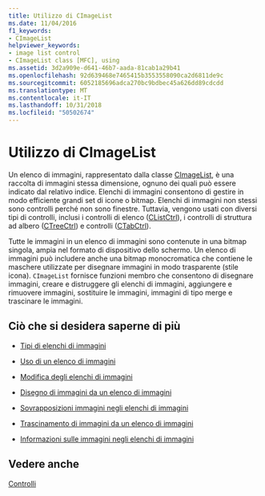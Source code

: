 ```yaml
---
title: Utilizzo di CImageList
ms.date: 11/04/2016
f1_keywords:
- CImageList
helpviewer_keywords:
- image list control
- CImageList class [MFC], using
ms.assetid: 3d2a909e-d641-46b7-aada-81cab1a29b41
ms.openlocfilehash: 92d639468e7465415b3553558090ca2d6811de9c
ms.sourcegitcommit: 6052185696adca270bc9bdbec45a626dd89cdcdd
ms.translationtype: MT
ms.contentlocale: it-IT
ms.lasthandoff: 10/31/2018
ms.locfileid: "50502674"
---
```

# <a name="using-cimagelist"></a>Utilizzo di CImageList

Un elenco di immagini, rappresentato dalla classe [CImageList](../mfc/reference/cimagelist-class.md), è una raccolta di immagini stessa dimensione, ognuno dei quali può essere indicato dal relativo indice. Elenchi di immagini consentono di gestire in modo efficiente grandi set di icone o bitmap. Elenchi di immagini non stessi sono controlli perché non sono finestre. Tuttavia, vengono usati con diversi tipi di controlli, inclusi i controlli di elenco ([CListCtrl](../mfc/reference/clistctrl-class.md)), i controlli di struttura ad albero ([CTreeCtrl](../mfc/reference/ctreectrl-class.md)) e controlli ([CTabCtrl](../mfc/reference/ctabctrl-class.md)).

Tutte le immagini in un elenco di immagini sono contenute in una bitmap singola, ampia nel formato di dispositivo dello schermo. Un elenco di immagini può includere anche una bitmap monocromatica che contiene le maschere utilizzate per disegnare immagini in modo trasparente (stile icona). `CImageList` fornisce funzioni membro che consentono di disegnare immagini, creare e distruggere gli elenchi di immagini, aggiungere e rimuovere immagini, sostituire le immagini, immagini di tipo merge e trascinare le immagini.

## <a name="what-do-you-want-to-know-more-about"></a>Ciò che si desidera saperne di più

- [Tipi di elenchi di immagini](../mfc/types-of-image-lists.md)

- [Uso di un elenco di immagini](../mfc/using-an-image-list.md)

- [Modifica degli elenchi di immagini](../mfc/manipulating-image-lists.md)

- [Disegno di immagini da un elenco di immagini](../mfc/drawing-images-from-an-image-list.md)

- [Sovrapposizioni immagini negli elenchi di immagini](../mfc/image-overlays-in-image-lists.md)

- [Trascinamento di immagini da un elenco di immagini](../mfc/dragging-images-from-an-image-list.md)

- [Informazioni sulle immagini negli elenchi di immagini](../mfc/image-information-in-image-lists.md)

## <a name="see-also"></a>Vedere anche

[Controlli](../mfc/controls-mfc.md)

